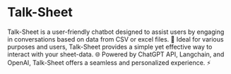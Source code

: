 # Talk-Sheet
Talk-Sheet is a user-friendly chatbot designed to assist users by engaging in conversations based on data from CSV or excel files. 📄
Ideal for various purposes and users, Talk-Sheet provides a simple yet effective way to interact with your sheet-data. 🌐
Powered by ChatGPT API, Langchain, and OpenAI, Talk-Sheet offers a seamless and personalized experience. ⚡